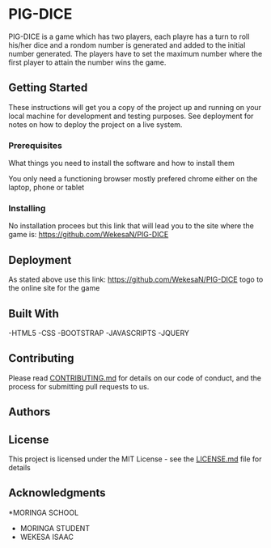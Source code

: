 # PIG-DICE

PIG-DICE is a game which has two players, each playre has a turn to roll his/her dice and a rondom number is generated and added to the initial number generated. The players have to set the maximum number where the first player to attain the number wins the game.

## Getting Started

These instructions will get you a copy of the project up and running on your local machine for development and testing purposes. See deployment for notes on how to deploy the project on a live system.

### Prerequisites

What things you need to install the software and how to install them

You only need a functioning browser mostly prefered chrome either on the laptop, phone or tablet
### Installing
No installation procees but this link that will lead you to the site where the game is: https://github.com/WekesaN/PIG-DICE
## Deployment

As stated above use this link: https://github.com/WekesaN/PIG-DICE togo to the online site for the game

## Built With

-HTML5
-CSS
-BOOTSTRAP
-JAVASCRIPTS
-JQUERY

## Contributing

Please read [CONTRIBUTING.md](https://gist.github.com/PurpleBooth/b24679402957c63ec426) for details on our code of conduct, and the process for submitting pull requests to us.
## Authors
## License

This project is licensed under the MIT License - see the [LICENSE.md](LICENSE.md) file for details

## Acknowledgments

*MORINGA SCHOOL
* MORINGA STUDENT
* WEKESA ISAAC

